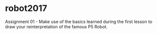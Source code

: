 # robot2017
Assignment 01 - Make use of the basics learned during the first lesson to draw your reinterpretation of the famous P5 Robot.

